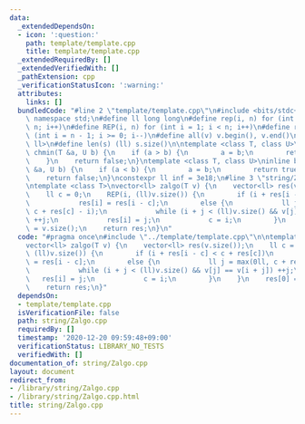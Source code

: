 ```yaml
---
data:
  _extendedDependsOn:
  - icon: ':question:'
    path: template/template.cpp
    title: template/template.cpp
  _extendedRequiredBy: []
  _extendedVerifiedWith: []
  _pathExtension: cpp
  _verificationStatusIcon: ':warning:'
  attributes:
    links: []
  bundledCode: "#line 2 \"template/template.cpp\"\n#include <bits/stdc++.h>\nusing\
    \ namespace std;\n#define ll long long\n#define rep(i, n) for (int i = 0; i <\
    \ n; i++)\n#define REP(i, n) for (int i = 1; i < n; i++)\n#define rev(i, n) for\
    \ (int i = n - 1; i >= 0; i--)\n#define all(v) v.begin(), v.end()\n#define P pair<ll,\
    \ ll>\n#define len(s) (ll) s.size()\n\ntemplate <class T, class U>\ninline bool\
    \ chmin(T &a, U b) {\n    if (a > b) {\n        a = b;\n        return true;\n\
    \    }\n    return false;\n}\ntemplate <class T, class U>\ninline bool chmax(T\
    \ &a, U b) {\n    if (a < b) {\n        a = b;\n        return true;\n    }\n\
    \    return false;\n}\nconstexpr ll inf = 3e18;\n#line 3 \"string/Zalgo.cpp\"\n\
    \ntemplate <class T>\nvector<ll> zalgo(T v) {\n    vector<ll> res(v.size());\n\
    \    ll c = 0;\n    REP(i, (ll)v.size()) {\n        if (i + res[i - c] < c + res[c])\n\
    \            res[i] = res[i - c];\n        else {\n            ll j = max(0ll,\
    \ c + res[c] - i);\n            while (i + j < (ll)v.size() && v[j] == v[i + j])\
    \ ++j;\n            res[i] = j;\n            c = i;\n        }\n    }\n    res[0]\
    \ = v.size();\n    return res;\n}\n"
  code: "#pragma once\n#include \"../template/template.cpp\"\n\ntemplate <class T>\n\
    vector<ll> zalgo(T v) {\n    vector<ll> res(v.size());\n    ll c = 0;\n    REP(i,\
    \ (ll)v.size()) {\n        if (i + res[i - c] < c + res[c])\n            res[i]\
    \ = res[i - c];\n        else {\n            ll j = max(0ll, c + res[c] - i);\n\
    \            while (i + j < (ll)v.size() && v[j] == v[i + j]) ++j;\n         \
    \   res[i] = j;\n            c = i;\n        }\n    }\n    res[0] = v.size();\n\
    \    return res;\n}"
  dependsOn:
  - template/template.cpp
  isVerificationFile: false
  path: string/Zalgo.cpp
  requiredBy: []
  timestamp: '2020-12-20 09:59:48+09:00'
  verificationStatus: LIBRARY_NO_TESTS
  verifiedWith: []
documentation_of: string/Zalgo.cpp
layout: document
redirect_from:
- /library/string/Zalgo.cpp
- /library/string/Zalgo.cpp.html
title: string/Zalgo.cpp
---
```

